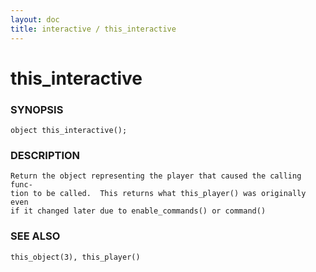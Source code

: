 ```yaml
---
layout: doc
title: interactive / this_interactive
---
```

# this_interactive

### SYNOPSIS

    object this_interactive();

### DESCRIPTION

    Return the object representing the player that caused the calling func‐
    tion to be called.  This returns what this_player() was originally even
    if it changed later due to enable_commands() or command()

### SEE ALSO

    this_object(3), this_player()
